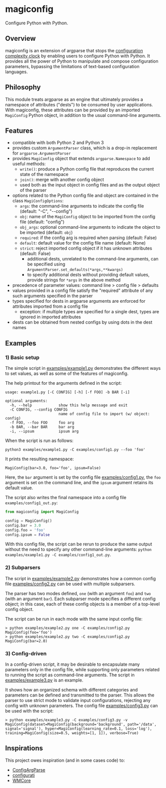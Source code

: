 # magiconfig

Configure Python with Python.

## Overview

magiconfig is an extension of argparse that stops the
[configuration complexity clock](https://mikehadlow.blogspot.com/2012/05/configuration-complexity-clock.html)
by enabling users to configure Python with Python.
It provides all the power of Python to manipulate and compose configuration parameters,
bypassing the limitations of text-based configuration languages.

## Philosophy

This module treats argparse as an engine that ultimately provides a namespace of attributes ("dests") to be consumed by user applications.
With magiconfig, these attributes can be provided by an imported `MagiConfig` Python object,
in addition to the usual command-line arguments.

## Features

* compatible with both Python 2 and Python 3
* provides custom `ArgumentParser` class, which is a drop-in replacement for `argparse.ArgumentParser`
* provides `MagiConfig` object that extends `argparse.Namespace` to add useful methods:
  * `write()`: produce a Python config file that reproduces the current state of the namespace
  * `join()`: merge with another config object
  * used both as the input object in config files and as the output object of the parser
* options related to the Python config file and object are contained in the class `MagiConfigOptions`:
  * `args`: the command-line arguments to indicate the config file (default: "-C", "--config")
  * `obj`: name of the `MagiConfig` object to be imported from the config file (default: "config")
  * `obj_args`: optional command-line arguments to indicate the object to be imported (default: `obj`)
  * `required`: if the config arg is required when parsing (default: False)
  * `default`: default value for the config file name (default: None)
  * `strict`: reject imported config object if it has unknown attributes (default: False)
    * additional dests, unrelated to the command-line arguments, can be specified using `ArgumentParser.set_defaults(*args,**kwargs)`
    * to specify additional dests without providing default values, provide strings for `*args` in the above method
* precedence of parameter values: command line > config file > defaults
* values provided in a config file satisfy the "required" attribute of any such arguments specified in the parser
* types specified for dests in argparse arguments are enforced for attributes imported from a config file
  * exception: if multiple types are specified for a single dest, types are ignored in imported attributes
* dests can be obtained from nested configs by using dots in the dest names

## Examples

### 1) Basic setup

The simple script in [examples/example1.py](./examples/example1.py)
demonstrates the different ways to set values, as well as some of the features of magiconfig.

The help printout for the arguments defined in the script:
```
usage: example1.py [-C CONFIG] [-h] [-f FOO] -b BAR [-i]

optional arguments:
  -h, --help            show this help message and exit
  -C CONFIG, --config CONFIG
                        name of config file to import (w/ object: config)
  -f FOO, --foo FOO     foo arg
  -b BAR, --bar BAR     bar arg
  -i, --ipsum           ipsum arg
```

When the script is run as follows:
```
python3 examples/example1.py -C examples/config1.py --foo 'foo'
```

It prints the resulting namespace:
```
MagiConfig(bar=3.0, foo='foo', ipsum=False)
```

Here, the `bar` argument is set by the config file [examples/config1.py](./examples/config1.py),
the `foo` argument is set on the command line, and the `ipsum` argument retains its default value.

The script also writes the final namespace into a config file `examples/config1_out.py`:
```python
from magiconfig import MagiConfig

config = MagiConfig()
config.bar = 3.0
config.foo = 'foo'
config.ipsum = False
```

With this config file, the script can be rerun to produce the same output without
the need to specify any other command-line arguments:
`python examples/example1.py -C examples/config1_out.py`.

### 2) Subparsers

The script in [examples/example2.py](./examples/example2.py)
demonstrates how a common config file [examples/config2.py](./examples/config2.py)
can be used with multiple subparsers.

The parser has two modes defined, `one` (with an argument `foo`)
and `two` (with an argument `bar`).
Each subparser mode specifies a different config object;
in this case, each of these config objects is a member of a top-level config object.

The script can be run in each mode with the same input config file:
```
> python examples/example2.py one -C examples/config2.py
MagiConfig(foo='foo')
> python examples/example2.py two -C examples/config2.py
MagiConfig(bar=2.0)
```

### 3) Config-driven

In a config-driven script, it may be desirable to encapsulate many parameters only in the config file,
while supporting only parameters related to running the script as command-line arguments.
The script in [examples/example3.py](./examples/example3.py) is an example.

It shows how an organized schema with different categories and parameters can be defined and transmitted to the parser.
This allows the parser to use strict mode to validate input configurations, rejecting any config with unknown parameters.
The config file [examples/config3.py](./examples/config3.py) can be used with the script:
```
> python examples/example3.py -C examples/config3.py -v
MagiConfig(dataset=MagiConfig(background='background', path='/data', signal='signal'), hyper=MagiConfig(learning_rate=0.1, loss='log'), training=MagiConfig(size=0.5, weights=[1, 1]), verbose=True)
```

## Inspirations

This project owes inspiration (and in some cases code) to:
* [ConfigArgParse](https://github.com/bw2/ConfigArgParse)
* [configurati](https://github.com/duckworthd/configurati)
* [WMCore](https://github.com/dmwm/WMCore)
